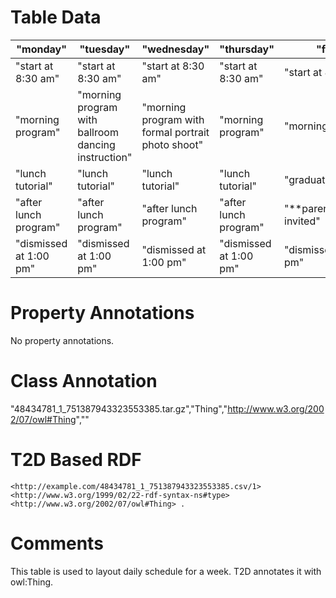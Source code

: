 # Table Data

| "monday"               | "tuesday"                                           | "wednesday"                                        | "thursday"             | "friday"                      |
|------------------------|-----------------------------------------------------|----------------------------------------------------|------------------------|-------------------------------|
| "start at 8:30 am"     | "start at 8:30 am"                                  | "start at 8:30 am"                                 | "start at 8:30 am"     | "start at 8:30 am"            |
| "morning program"      | "morning program with ballroom dancing instruction" | "morning program with formal portrait photo shoot" | "morning program"      | "morning program"             |
| "lunch tutorial"       | "lunch tutorial"                                    | "lunch tutorial"                                   | "lunch tutorial"       | "graduation tea"              |
| "after lunch program"  | "after lunch program"                               | "after lunch program"                              | "after lunch program"  | "**parents/guardians invited" |
| "dismissed at 1:00 pm" | "dismissed at 1:00 pm"                              | "dismissed at 1:00 pm"                             | "dismissed at 1:00 pm" | "dismissed at 1:00 pm"        |

# Property Annotations

No property annotations.

# Class Annotation

"48434781_1_751387943323553385.tar.gz","Thing","http://www.w3.org/2002/07/owl#Thing",""

# T2D Based RDF
```
<http://example.com/48434781_1_751387943323553385.csv/1> <http://www.w3.org/1999/02/22-rdf-syntax-ns#type> <http://www.w3.org/2002/07/owl#Thing> .
```

# Comments
This table is used to layout daily schedule for a week.
T2D annotates it with owl:Thing.
